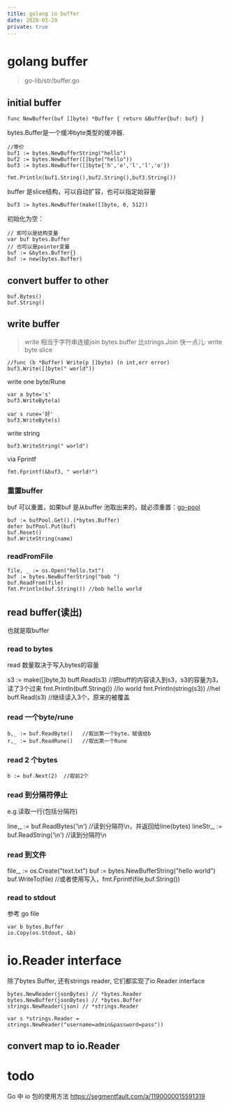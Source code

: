 ```yaml
---
title: golang io buffer
date: 2020-03-29
private: true
---
```

# golang buffer
> go-lib/str/buffer.go

## initial buffer
    func NewBuffer(buf []byte) *Buffer { return &Buffer{buf: buf} }

bytes.Buffer是一个缓冲byte类型的缓冲器. 

    //等价
    buf1 := bytes.NewBufferString("hello")
    buf2 := bytes.NewBuffer([]byte("hello"))
    buf3 := bytes.NewBuffer([]byte{'h','e','l','l','o'})

    fmt.Println(buf1.String(),buf2.String(),buf3.String())

buffer 是slice结构，可以自动扩容，也可以指定始容量

    buf3 := bytes.NewBuffer(make([]byte, 0, 512))

初始化为空：

    // 即可以是结构变量
    var buf bytes.Buffer
    // 也可以是pointer变量
    buf := &bytes.Buffer{}
    buf := new(bytes.Buffer)

## convert buffer to other
    buf.Bytes()
    buf.String()

## write buffer
> write 相当于字符串连接join bytes.buffer 比strings.Join 快一点儿:
write byte slice

    //func (b *Buffer) Write(p []byte) (n int,err error)
    buf3.Write([]byte(" world"))

write one byte/Rune

    var a byte='s'
    buf3.WriteByte(a)

    var s rune='好'
    buf3.WriteByte(s)

write string

    buf3.WriteString(" world")

via Fprintf

    fmt.Fprintf(&buf3, " world!")


### 重置buffer
buf 可以重置，如果buf 是从buffer 池取出来的，就必须重置：[go-pool](/go/go-pool)

    buf := bufPool.Get().(*bytes.Buffer)
    defer bufPool.Put(buf)
    buf.Reset()
    buf.WriteString(name)

### readFromFile

    file, _ := os.Open("hello.txt")
    buf := bytes.NewBufferString("bob ")
    buf.ReadFrom(file)
    fmt.Println(buf.String()) //bob hello world

## read buffer(读出)
也就是取buffer
### read to bytes
read 数量取决于写入bytes的容量

   s3 := make([]byte,3)
   buff.Read(s3)     //把buff的内容读入到s3，s3的容量为3，读了3个过来
   fmt.Println(buff.String()) //lo world
   fmt.Println(string(s3))   //hel
   buff.Read(s3) //继续读入3个，原来的被覆盖

### read 一个byte/rune

    b,_ := buf.ReadByte()   //取出第一个byte，赋值给b
    r,_ := buf.ReadRune()   //取出第一个Rune

### read 2 个bytes
    b := buf.Next(2)  //取前2个

### read 到分隔符停止
e.g.读取一行(包括分隔符)

   line,_ := buf.ReadBytes('\n')  //读到分隔符\n，并返回给line(bytes)
   lineStr,_ := buf.ReadString('\n')  //读到分隔符\n

### read 到文件
   file,_ := os.Create("text.txt")
   buf := bytes.NewBufferString("hello world")
   buf.WriteTo(file)
   //或者使用写入，fmt.Fprintf(file,buf.String())

### read to stdout
参考 go file

    var b bytes.Buffer
    io.Copy(os.Stdout, &b)

# io.Reader interface
除了bytes Buffer, 还有strings reader, 它们都实现了io.Reader interface

    bytes.NewReader(jsonBytes) // *bytes.Reader
    bytes.NewBuffer(jsonBytes) // *bytes.Buffer
    strings.NewReader(json) // *strings.Reader

    var s *strings.Reader = strings.NewReader("username=admin&password=pass"))

## convert map to io.Reader

# todo
Go 中 io 包的使用方法
https://segmentfault.com/a/1190000015591319
